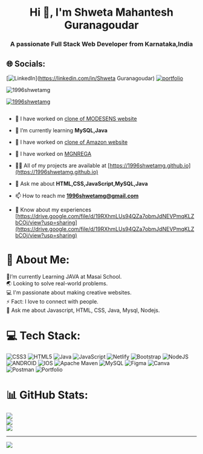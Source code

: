 <h1 align="center">Hi 👋, I'm Shweta Mahantesh Guranagoudar</h1>
<h3 align="center">A passionate Full Stack Web Developer from Karnataka,India</h3>

## 🌐 Socials:
[![LinkedIn](https://img.shields.io/badge/LinkedIn-%230077B5.svg?logo=linkedin&logoColor=white)](https://linkedin.com/in/Shweta Guranagoudar) 
[![portfolio](https://img.shields.io/badge/Portfolio-%238077B5.svg?logo=portfolio&logoColor=white)](https://1996shwetamg.github.io)

<p align="left"> <img src="https://komarev.com/ghpvc/?username=1996shwetamg&label=Profile%20views&color=0e75b6&style=flat" alt="1996shwetamg" /> </p>

<p align="left"> <a href="https://github.com/ryo-ma/github-profile-trophy"><img src="https://github-profile-trophy.vercel.app/?username=1996shwetamg" alt="1996shwetamg" /></a> </p>

<p align="left"> <a href="https://twitter.com/" target="blank"><img src="https://img.shields.io/twitter/follow/?logo=twitter&style=for-the-badge" alt="" /></a> </p>

- 🔭 I have worked on [clone of MODESENS website](https://clever-starburst-dc50d2.netlify.app/)

- 🌱 I’m currently learning **MySQL,Java**

- 👯 I have worked on [clone of Amazon website](https://dapper-madeleine-86b879.netlify.app/)

- 🤝 I have worked on [MGNREGA](https://drive.google.com/file/d/1dJNBGGVnkdnIlE3pAAmPuG9iicrFCv3V/view?usp=share_link)

- 👨‍💻 All of my projects are available at [https://1996shwetamg.github.io](https://1996shwetamg.github.io)

- 💬 Ask me about **HTML,CSS,JavaScript,MySQL,Java**

- 📫 How to reach me **1996shwetamg@gmail.com**

- 📄 Know about my experiences [https://drive.google.com/file/d/19RXhmLUs94QZa7obmJdNEVPmqKLZbCOj/view?usp=sharing](https://drive.google.com/file/d/19RXhmLUs94QZa7obmJdNEVPmqKLZbCOj/view?usp=sharing)

# 💫 About Me:
🌱I’m currently Learning JAVA at Masai School.<br>🌏 Looking to solve real-world problems.<br>💻 I'm passionate about making creative websites.<br>⚡ Fact: I love to connect with people.<br>💬 Ask me about Javascript, HTML, CSS, Java, Mysql, Nodejs.



# 💻 Tech Stack:
![CSS3](https://img.shields.io/badge/css3-%231572B6.svg?style=for-the-badge&logo=css3&logoColor=white) ![HTML5](https://img.shields.io/badge/html5-%23E34F26.svg?style=for-the-badge&logo=html5&logoColor=white) ![Java](https://img.shields.io/badge/java-%23ED8B00.svg?style=for-the-badge&logo=java&logoColor=white) ![JavaScript](https://img.shields.io/badge/javascript-%23323330.svg?style=for-the-badge&logo=javascript&logoColor=%23F7DF1E) ![Netlify](https://img.shields.io/badge/netlify-%23000000.svg?style=for-the-badge&logo=netlify&logoColor=#00C7B7) ![Bootstrap](https://img.shields.io/badge/bootstrap-%23563D7C.svg?style=for-the-badge&logo=bootstrap&logoColor=white) ![NodeJS](https://img.shields.io/badge/node.js-6DA55F?style=for-the-badge&logo=node.js&logoColor=white) ![ANDROID](https://img.shields.io/badge/android-%2320232a.svg?style=for-the-badge&logo=android&logoColor=%a4c639) ![IOS](https://img.shields.io/badge/IOS-%2320232a.svg?style=for-the-badge&logo=apple&logoColor=white) ![Apache Maven](https://img.shields.io/badge/Apache%20Maven-C71A36?style=for-the-badge&logo=Apache%20Maven&logoColor=white) ![MySQL](https://img.shields.io/badge/mysql-%2300f.svg?style=for-the-badge&logo=mysql&logoColor=white) 	![Figma](https://img.shields.io/badge/figma-%23F24E1E.svg?style=for-the-badge&logo=figma&logoColor=white) ![Canva](https://img.shields.io/badge/Canva-%2300C4CC.svg?style=for-the-badge&logo=Canva&logoColor=white) ![Postman](https://img.shields.io/badge/Postman-FF6C37?style=for-the-badge&logo=postman&logoColor=white) ![Portfolio](https://img.shields.io/badge/Portfolio-%23000000.svg?style=for-the-badge&logo=firefox&logoColor=#FF7139)
# 📊 GitHub Stats:
![](https://github-readme-stats.vercel.app/api?username=1996shwetamg&theme=dark&hide_border=false&include_all_commits=false&count_private=false)<br/>
![](https://github-readme-streak-stats.herokuapp.com/?user=1996shwetamg&theme=dark&hide_border=false)<br/>
![](https://github-readme-stats.vercel.app/api/top-langs/?username=1996shwetamg&theme=dark&hide_border=false&include_all_commits=false&count_private=false&layout=compact)

---
[![](https://visitcount.itsvg.in/api?id=1996shwetamg&icon=0&color=0)](https://visitcount.itsvg.in)

<!-- Proudly created with GPRM ( https://gprm.itsvg.in ) -->
